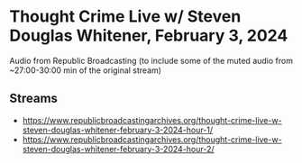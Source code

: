 # Thought Crime Live w/ Steven Douglas Whitener, February 3, 2024

Audio from Republic Broadcasting (to include some of the muted audio from ~27:00-30:00 min of the original stream)

## Streams
- https://www.republicbroadcastingarchives.org/thought-crime-live-w-steven-douglas-whitener-february-3-2024-hour-1/
- https://www.republicbroadcastingarchives.org/thought-crime-live-w-steven-douglas-whitener-february-3-2024-hour-2/

